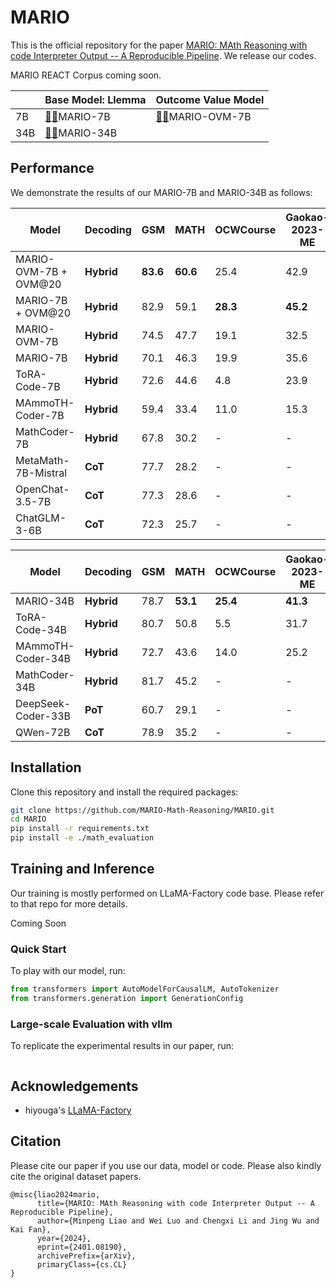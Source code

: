 # MARIO

This is the official repository for the paper [MARIO: MAth Reasoning with code Interpreter Output -- A Reproducible Pipeline](http://arxiv.org/abs/2401.08190). We release our codes.


MARIO REACT Corpus coming soon.


|     	| Base Model: Llemma                                           	| Outcome Value Model                                                    	| 
|-----	|---------------------------------------------------------------	|---------------------------------------------------------------------------	|
| 7B  	|[🤗](https://huggingface.co/MARIO-Math-Reasoning/MARIO-7B-v1)[🤖](https://modelscope.cn/models/damo/)MARIO-7B| [🤗](https://huggingface.co/MARIO/MARIO-OVM-7B)[🤖](https://modelscope.cn/models/damo/)MARIO-OVM-7B|
| 34B 	|[🤗](https://huggingface.co/MARIO-Math-Reasoning/MARIO-34B-v0)[🤖](https://modelscope.cn/models/damo/)MARIO-34B||


## Performance
We demonstrate the results of our MARIO-7B and MARIO-34B as follows:

| **Model**             	| **Decoding** 	| **GSM**  	| **MATH** 	| **OCWCourse** | **Gaokao-2023-ME** | 
|---------------------------|---------------|-----------|-----------|-----------|-----------|
| MARIO-OVM-7B + OVM@20	| **Hybrid**   	| **83.6** | **60.6**    | 25.4 |	42.9 |
| MARIO-7B + OVM@20  	| **Hybrid**   	| 82.9  	| 59.1  | **28.3**   	| **45.2** 	|
| MARIO-OVM-7B       	| **Hybrid**   	| 74.5  	| 47.7 	    | 19.1   	|32.5   	|
| MARIO-7B             	| **Hybrid**   	| 70.1  	| 46.3 	    | 19.9  	|35.6   	|
| ToRA-Code-7B  	    | **Hybrid**   	| 72.6  	| 44.6  	| 4.8  	| 23.9	|
| MAmmoTH-Coder-7B  	    | **Hybrid**   	| 59.4  	| 33.4  	| 11.0  	| 15.3	|
| MathCoder-7B  	    | **Hybrid**   	| 67.8  	| 30.2 	| -  	|-   	|
| MetaMath-7B-Mistral       | **CoT**   	| 77.7  	| 28.2 	    | -      |-   	|
| OpenChat-3.5-7B           | **CoT**   	| 77.3 	    | 28.6 	    | -      |-   	|
| ChatGLM-3-6B              | **CoT**       | 72.3      | 25.7      | -  | - |

| **Model**             	| **Decoding** 	| **GSM**  	| **MATH** 	| **OCWCourse** | **Gaokao-2023-ME** | 
|---------------------------|---------------|-----------|-----------|-----------|-----------|
| MARIO-34B             	| **Hybrid**   	| 78.7  	| **53.1** 	    | **25.4**   	|**41.3**   	|
| ToRA-Code-34B  	    | **Hybrid**   	| 80.7  	| 50.8  	| 5.5  	|31.7	|
| MAmmoTH-Coder-34B  	    | **Hybrid**   	| 72.7  	| 43.6  	| 14.0  |25.2 	|
| MathCoder-34B  	    | **Hybrid**   	| 81.7  	| 45.2  	| -	| -	|
| DeepSeek-Coder-33B        | **PoT**   	| 60.7   	| 29.1 	    | -     |-	|
| QWen-72B                  | **CoT**       | 78.9      | 35.2      | -         |-   	|

## **Installation**

Clone this repository and install the required packages:

```bash
git clone https://github.com/MARIO-Math-Reasoning/MARIO.git
cd MARIO
pip install -r requirements.txt
pip install -e ./math_evaluation
```

## **Training and Inference**

Our training is mostly performed on LLaMA-Factory code base. Please refer to that repo for more details.

Coming Soon

### **Quick Start**
To play with our model, run:

```python
from transformers import AutoModelForCausalLM, AutoTokenizer
from transformers.generation import GenerationConfig
```

### **Large-scale Evaluation with vllm**

To replicate the experimental results in our paper, run:

```bash

```

## Acknowledgements
- hiyouga's [LLaMA-Factory](https://github.com/hiyouga/LLaMA-Factory/)

## **Citation**

Please cite our paper if you use our data, model or code. Please also kindly cite the original dataset papers. 

```
@misc{liao2024mario,
      title={MARIO: MAth Reasoning with code Interpreter Output -- A Reproducible Pipeline}, 
      author={Minpeng Liao and Wei Luo and Chengxi Li and Jing Wu and Kai Fan},
      year={2024},
      eprint={2401.08190},
      archivePrefix={arXiv},
      primaryClass={cs.CL}
}
```
